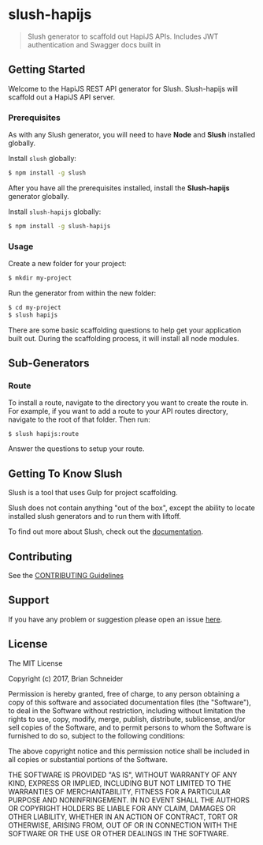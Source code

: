 # slush-hapijs 

> Slush generator to scaffold out HapiJS APIs. Includes JWT authentication and Swagger docs built in


## Getting Started

Welcome to the HapiJS REST API generator for Slush. Slush-hapijs will scaffold out a HapiJS API server. 

### Prerequisites
As with any Slush generator, you will need to have **Node** and **Slush** installed globally.

Install `slush` globally:

```bash
$ npm install -g slush
```
After you have all the prerequisites installed, install the **Slush-hapijs** generator globally. 

Install `slush-hapijs` globally:

```bash
$ npm install -g slush-hapijs
```

### Usage

Create a new folder for your project:

```bash
$ mkdir my-project
```

Run the generator from within the new folder:

```bash
$ cd my-project 
$ slush hapijs
```
There are some basic scaffolding questions to help get your application built out. During the scaffolding process, it will install all node modules. 

## Sub-Generators
### Route
To install a route, navigate to the directory you want to create the route in. For example, if you want to add a route to your API routes directory, navigate to the root of that folder. Then run:
```
$ slush hapijs:route
```

Answer the questions to setup your route. 

## Getting To Know Slush

Slush is a tool that uses Gulp for project scaffolding.

Slush does not contain anything "out of the box", except the ability to locate installed slush generators and to run them with liftoff.

To find out more about Slush, check out the [documentation](https://github.com/klei/slush).

## Contributing

See the [CONTRIBUTING Guidelines](https://github.com/digitalbs/slush-hapijs/blob/master/CONTRIBUTING.md)

## Support
If you have any problem or suggestion please open an issue [here](https://github.com/digitalbs/slush-hapijs/issues).

## License

The MIT License

Copyright (c) 2017, Brian Schneider

Permission is hereby granted, free of charge, to any person
obtaining a copy of this software and associated documentation
files (the "Software"), to deal in the Software without
restriction, including without limitation the rights to use,
copy, modify, merge, publish, distribute, sublicense, and/or sell
copies of the Software, and to permit persons to whom the
Software is furnished to do so, subject to the following
conditions:

The above copyright notice and this permission notice shall be
included in all copies or substantial portions of the Software.

THE SOFTWARE IS PROVIDED "AS IS", WITHOUT WARRANTY OF ANY KIND,
EXPRESS OR IMPLIED, INCLUDING BUT NOT LIMITED TO THE WARRANTIES
OF MERCHANTABILITY, FITNESS FOR A PARTICULAR PURPOSE AND
NONINFRINGEMENT. IN NO EVENT SHALL THE AUTHORS OR COPYRIGHT
HOLDERS BE LIABLE FOR ANY CLAIM, DAMAGES OR OTHER LIABILITY,
WHETHER IN AN ACTION OF CONTRACT, TORT OR OTHERWISE, ARISING
FROM, OUT OF OR IN CONNECTION WITH THE SOFTWARE OR THE USE OR
OTHER DEALINGS IN THE SOFTWARE.

